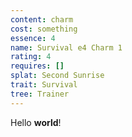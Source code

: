 ```yaml
---
content: charm
cost: something
essence: 4
name: Survival e4 Charm 1
rating: 4
requires: []
splat: Second Sunrise
trait: Survival
tree: Trainer
---
```


Hello **world**!

